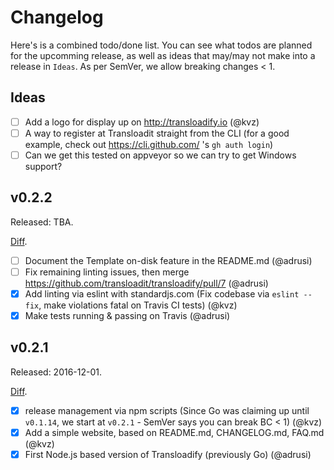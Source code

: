 # Changelog

Here's is a combined todo/done list. You can see what todos are planned for the upcomming release, as well as ideas that may/may not make into a release in `Ideas`. As per SemVer, we allow breaking changes < 1.

## Ideas

- [ ] Add a logo for display up on http://transloadify.io (@kvz)
- [ ] A way to register at Transloadit straight from the CLI (for a good example, check out https://cli.github.com/ 's `gh auth login`)
- [ ] Can we get this tested on appveyor so we can try to get Windows support?

## v0.2.2

Released: TBA.

[Diff](https://github.com/transloadit/transloadify/compare/v0.2.0...main).

- [ ] Document the Template on-disk feature in the README.md (@adrusi)
- [ ] Fix remaining linting issues, then merge https://github.com/transloadit/transloadify/pull/7 (@adrusi)
- [x] Add linting via eslint with standardjs.com (Fix codebase via `eslint --fix`, make violations fatal on Travis CI tests) (@kvz)
- [x] Make tests running & passing on Travis (@adrusi)

## v0.2.1

Released: 2016-12-01.

[Diff](https://github.com/transloadit/transloadify/compare/v0.1.14...v0.1.0).

- [x] release management via npm scripts (Since Go was claiming up until `v0.1.14`, we start at `v0.2.1` - SemVer says you can break BC < 1) (@kvz)
- [x] Add a simple website, based on README.md, CHANGELOG.md, FAQ.md (@kvz)
- [x] First Node.js based version of Transloadify (previously Go) (@adrusi)
